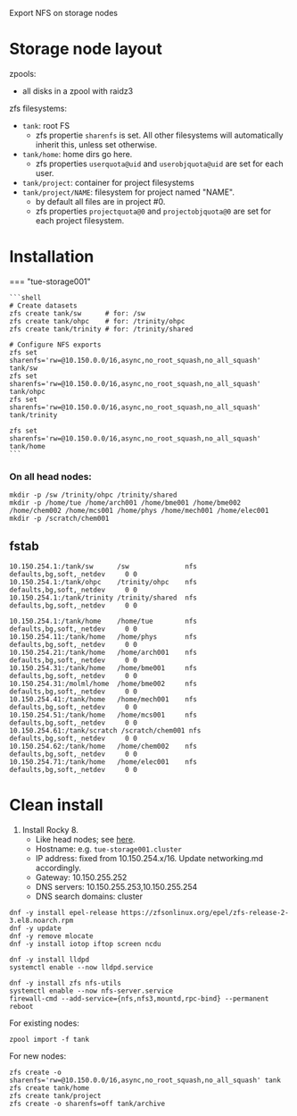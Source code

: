 Export NFS on storage nodes

# Storage node layout

zpools:

* all disks in a zpool with raidz3

zfs filesystems:

* `tank`: root FS
   * zfs propertie `sharenfs` is set. All other filesystems will automatically inherit this, unless set otherwise.
* `tank/home`: home dirs go here.
   * zfs properties `userquota@uid` and `userobjquota@uid` are set for each user.
* `tank/project`: container for project filesystems
* `tank/project/NAME`: filesystem for project named "NAME".
   * by default all files are in project #0.
   * zfs properties `projectquota@0` and `projectobjquota@0` are set for each project filesystem.

# Installation

=== "tue-storage001"
    
    ```shell
    # Create datasets
    zfs create tank/sw      # for: /sw
    zfs create tank/ohpc    # for: /trinity/ohpc
    zfs create tank/trinity # for: /trinity/shared

    # Configure NFS exports
    zfs set sharenfs='rw=@10.150.0.0/16,async,no_root_squash,no_all_squash' tank/sw
    zfs set sharenfs='rw=@10.150.0.0/16,async,no_root_squash,no_all_squash' tank/ohpc
    zfs set sharenfs='rw=@10.150.0.0/16,async,no_root_squash,no_all_squash' tank/trinity

    zfs set sharenfs='rw=@10.150.0.0/16,async,no_root_squash,no_all_squash' tank/home
    ```

### On all head nodes:
```shell
mkdir -p /sw /trinity/ohpc /trinity/shared 
mkdir -p /home/tue /home/arch001 /home/bme001 /home/bme002 /home/chem002 /home/mcs001 /home/phys /home/mech001 /home/elec001
mkdir -p /scratch/chem001
```

## fstab

```
10.150.254.1:/tank/sw      /sw              nfs     defaults,bg,soft,_netdev     0 0
10.150.254.1:/tank/ohpc    /trinity/ohpc    nfs     defaults,bg,soft,_netdev     0 0
10.150.254.1:/tank/trinity /trinity/shared  nfs     defaults,bg,soft,_netdev     0 0

10.150.254.1:/tank/home    /home/tue        nfs     defaults,bg,soft,_netdev     0 0
10.150.254.11:/tank/home   /home/phys       nfs     defaults,bg,soft,_netdev     0 0
10.150.254.21:/tank/home   /home/arch001    nfs     defaults,bg,soft,_netdev     0 0
10.150.254.31:/tank/home   /home/bme001     nfs     defaults,bg,soft,_netdev     0 0
10.150.254.31:/molml/home  /home/bme002     nfs     defaults,bg,soft,_netdev     0 0
10.150.254.41:/tank/home   /home/mech001    nfs     defaults,bg,soft,_netdev     0 0
10.150.254.51:/tank/home   /home/mcs001     nfs     defaults,bg,soft,_netdev     0 0
10.150.254.61:/tank/scratch /scratch/chem001 nfs    defaults,bg,soft,_netdev     0 0
10.150.254.62:/tank/home   /home/chem002    nfs     defaults,bg,soft,_netdev     0 0
10.150.254.71:/tank/home   /home/elec001    nfs     defaults,bg,soft,_netdev     0 0
```

# Clean install

1. Install Rocky 8.
    - Like head nodes; see [here](installation.md).
    - Hostname: e.g. `tue-storage001.cluster`
    - IP address: fixed from 10.150.254.x/16.  Update networking.md accordingly.
    - Gateway: 10.150.255.252
    - DNS servers: 10.150.255.253,10.150.255.254
    - DNS search domains: cluster

```shell
dnf -y install epel-release https://zfsonlinux.org/epel/zfs-release-2-3.el8.noarch.rpm
dnf -y update
dnf -y remove mlocate
dnf -y install iotop iftop screen ncdu

dnf -y install lldpd
systemctl enable --now lldpd.service

dnf -y install zfs nfs-utils
systemctl enable --now nfs-server.service
firewall-cmd --add-service={nfs,nfs3,mountd,rpc-bind} --permanent
reboot
```
For existing nodes:
```shell
zpool import -f tank
```
For new nodes:
```shell
zfs create -o sharenfs='rw=@10.150.0.0/16,async,no_root_squash,no_all_squash' tank
zfs create tank/home
zfs create tank/project
zfs create -o sharenfs=off tank/archive
```
